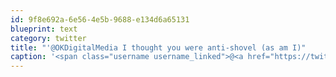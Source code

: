 ```yaml
---
id: 9f8e692a-6e56-4e5b-9688-e134d6a65131
blueprint: text
category: twitter
title: "'@OKDigitalMedia I thought you were anti-shovel (as am I)"
caption: '<span class="username username_linked">@<a href="https://twitter.com/OKDigitalMedia" title="John Thiessen">OKDigitalMedia</a></span> I thought you were anti-shovel (as am I)'
---
```

